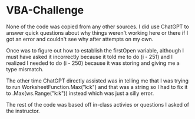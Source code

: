 # VBA-Challenge

None of the code was copied from any other sources. I did use ChatGPT to answer quick questions about why things weren't working here or there if I got an error and couldn't see why after attempts on my own. 

Once was to figure out how to establish the firstOpen variable, although I must have asked it incorrectly because it told me to do (i - 251) and I realized I needed to do (i - 250) because it was storing <open> and giving me a type mismatch. 
  
The other time ChatGPT directly assisted was in telling me that I was trying to run WorksheetFunction.Max("k:k") and that was a string so I had to fix it to .Max(ws.Range("k:k")) instead which was just a silly error.
  
The rest of the code was based off in-class activies or questions I asked of the instructor.
